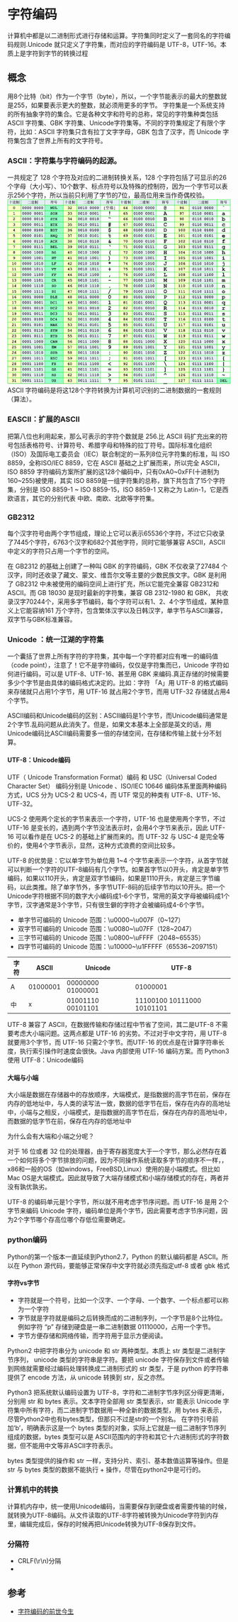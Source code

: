 # 字符编码

计算机中都是以二进制形式进行存储和运算。字符集同时定义了一套同名的字符编码规则.Unicode 就只定义了字符集，而对应的字符编码是 UTF-8，UTF-16。本质上是字符到字节的转换过程

## 概念

用8个比特（bit）作为一个字节（byte），所以，一个字节能表示的最大的整数就是255，如果要表示更大的整数，就必须用更多的字节。
字符集是一个系统支持的所有抽象字符的集合。它是各种文字和符号的总称，常见的字符集种类包括 ASCII 字符集、GBK 字符集、Unicode字符集等。不同的字符集规定了有限个字符，比如：ASCII 字符集只含有拉丁文字字母，GBK 包含了汉字，而 Unicode 字符集包含了世界上所有的文字符号。

### ASCII：字符集与字符编码的起源。

一共规定了 128 个字符及对应的二进制转换关系，128 个字符包括了可显示的26个字母（大小写）、10个数字、标点符号以及特殊的控制符，因为一个字节可以表示256个字符，所以当前只利用了字节的7位，最高位用来当作奇偶校验。
![](../_static/ascii.jpg)
ASCII 字符编码是将这128个字符转换为计算机可识别的二进制数据的一套规则（算法）。

### EASCII：扩展的ASCII

把第八位也利用起来，那么可表示的字符个数就是 256.比 ASCII 码扩充出来的符号包括表格符号、计算符号、希腊字母和特殊的拉丁符号。国际标准化组织（ISO）及国际电工委员会（IEC）联合制定的一系列8位元字符集的标准，叫 ISO 8859，全称ISO/IEC 8859，它在 ASCII 基础之上扩展而来，所以完全 ASCII，ISO 8859 字符编码方案所扩展的这128个编码中，只有0xA0~0xFF(十进制为160~255)被使用，其实 ISO 8859是一组字符集的总称，旗下共包含了15个字符集，分别是 ISO 8859-1 ~ ISO 8859-15，ISO 8859-1 又称之为 Latin-1，它是西欧语言，其它的分别代表 中欧、南欧、北欧等字符集。

### GB2312

每个汉字符号由两个字节组成，理论上它可以表示65536个字符，不过它只收录了7445个字符，6763个汉字和682个其他字符，同时它能够兼容 ASCII，ASCII 中定义的字符只占用一个字节的空间。

在 GB2312 的基础上创建了一种叫 GBK 的字符编码，GBK 不仅收录了27484 个汉字，同时还收录了藏文、蒙文、维吾尔文等主要的少数民族文字。GBK 是利用了 GB2312 中未被使用的编码空间上进行扩充，所以它能完全兼容 GB2312和 ASCII。而 GB 18030 是现时最新的字符集，兼容 GB 2312-1980 和 GBK， 共收录汉字70244个，采用多字节编码，每个字符可以有1、2、4个字节组成，某种意义上它能容纳161 万个字符，包含繁体汉字以及日韩汉字，单字节与ASCII兼容，双字节与GBK标准兼容。

### Unicode ：统一江湖的字符集

一个囊括了世界上所有字符的字符集，其中每一个字符都对应有唯一的编码值（code point），注意了！它不是字符编码，仅仅是字符集而已，Unicode 字符如何进行编码，可以是 UTF-8、UTF-16、甚至用 GBK 来编码.真正存储的时候需要多少个字节是由具体的编码格式决定的。比如：字符 「A」用 UTF-8 的格式编码来存储就只占用1个字节，用 UTF-16 就占用2个字节，而用 UTF-32 存储就占用4个字节。

ASCII编码和Unicode编码的区别：ASCII编码是1个字节，而Unicode编码通常是2个字节.乱码问题从此消失了。但是，如果文本基本上全部是英文的话，用Unicode编码比ASCII编码需要多一倍的存储空间，在存储和传输上就十分不划算。

#### UTF-8：Unicode编码

UTF（ Unicode Transformation Format）编码 和 USC（Universal Coded Character Set） 编码分别是 Unicode 、ISO/IEC 10646 编码体系里面两种编码方式，UCS 分为 UCS-2 和 UCS-4，而 UTF 常见的种类有 UTF-8、UTF-16、UTF-32。

UCS-2 使用两个定长的字节来表示一个字符，UTF-16 也是使用两个字节，不过 UTF-16 是变长的，遇到两个字节没法表示时，会用4个字节来表示，因此 UTF-16 可以看作是在 UCS-2 的基础上扩展而来的。而 UTF-32 与 USC-4 是完全等价的，使用4个字节表示，显然，这种方式浪费的空间比较多。

UTF-8 的优势是：它以单字节为单位用 1~4 个字节来表示一个字符，从首字节就可以判断一个字符的UTF-8编码有几个字节。如果首字节以0开头，肯定是单字节编码，如果以110开头，肯定是双字节编码，如果是1110开头，肯定是三字节编码，以此类推。除了单字节外，多字节UTF-8码的后续字节均以10开头。把一个Unicode字符根据不同的数字大小编码成1-6个字节，常用的英文字母被编码成1个字节，汉字通常是3个字节，只有很生僻的字符才会被编码成4-6个字节。

- 单字节可编码的 Unicode 范围：\u0000~\u007F（0~127）
- 双字节可编码的 Unicode 范围：\u0080~\u07FF（128~2047）
- 三字节可编码的 Unicode 范围：\u0800~\uFFFF（2048~65535）
- 四字节可编码的 Unicode 范围：\u10000~\u1FFFFF（65536~2097151）

|   字符   | ASCII | Unicode | UTF-8|
|----------|----------|----------|----------|
| A|  01000001 |   00000000 01000001 |  01000001 |
| 中| x |  01001110 00101101 |  11100100 10111000 10101101 |

UTF-8 兼容了 ASCII，在数据传输和存储过程中节省了空间，其二是UTF-8 不需要考虑大小端问题。这两点都是 UTF-16 的劣势。不过对于中文字符，用 UTF-8 就要用3个字节，而 UTF-16 只需2个字节。而UTF-16 的优点是在计算字符串长度，执行索引操作时速度会很快。Java 内部使用 UTF-16 编码方案。而 Python3 使用 UTF-8：Unicode编码

#### 大端与小端

大小端是数据在存储器中的存放顺序，大端模式，是指数据的高字节在前，保存在内存的低地址中，与人类的读写法一致，数据的低字节在后，保存在内存的高地址中，小端与之相反，小端模式，是指数据的高字节在后，保存在内存的高地址中，而数据的低字节在前，保存在内存的低地址中

为什么会有大端和小端之分呢？

对于 16 位或者 32 位的处理器，由于寄存器宽度大于一个字节，那么必然存在着一个如何将多个字节排放的问题，因为不同操作系统读取多字节的顺序不一样，，x86和一般的OS（如windows，FreeBSD,Linux）使用的是小端模式。但比如Mac OS是大端模式。因此就导致了大端存储模式和小端存储模式的存在，两者并没有孰优孰劣。

UTF-8 的编码单元是1个字节，所以就不用考虑字节序问题。而 UTF-16 是用 2个字节来编码 Unicode 字符，编码单位是两个字节，因此需要考虑字节序问题，因为2个字节哪个存高位哪个存低位需要确定。

### python编码

Python的第一个版本一直延续到Python2.7，Python 的默认编码都是 ASCII。所以在 Python 源代码，要能够正常保存中文字符就必须先指定utf-8 或者 gbk 格式

#### 字符vs字节

- 字符就是一个符号，比如一个汉字、一个字母、一个数字、一个标点都可以称为一个字符
- 字节就是字符就是编码之后转换而成的二进制序列，一个字节是8个比特位。例如字符 “p” 存储到硬盘是一串二进制数据 01110000，占用一个字节。
- 字节方便存储和网络传输，而字符用于显示方便阅读。

Python2 中把字符串分为 unicode 和 str 两种类型。本质上 str 类型是二进制字节序列， unicode 类型的字符串是字符。要把 unicode 字符保存到文件或者传输到网络就需要经过编码处理转换成二进制形式的 str 类型，于是 python 的字符串提供了 encode 方法，从 unicode 转换到 str，反之亦然。

Python3 把系统默认编码设置为 UTF-8，字符和二进制字节序列区分得更清晰，分别用 str 和 bytes 表示。文本字符全部用 str 类型表示，str 能表示 Unicode 字符集中所有字符，而二进制字节数据用一种全新的数据类型，用 bytes 来表示，尽管Python2中也有bytes类型，但那只不过是str的一个别名。
在字符引号前加‘b’，明确表示这是一个 bytes 类型的对象，实际上它就是一组二进制字节序列组成的数据，bytes 类型可以是 ASCII范围内的字符和其它十六进制形式的字符数据，但不能用中文等非ASCII字符表示。

bytes 类型提供的操作和 str 一样，支持分片、索引、基本数值运算等操作。但是 str 与 bytes 类型的数据不能执行 + 操作，尽管在python2中是可行的。

### 计算机中的转换

计算机内存中，统一使用Unicode编码，当需要保存到硬盘或者需要传输的时候，就转换为UTF-8编码。从文件读取的UTF-8字符被转换为Unicode字符到内存里，编辑完成后，保存的时候再把Unicode转换为UTF-8保存到文件。

### 分隔符

* CRLF(\r\n)分隔
*

## 参考

- [字符编码的前世今生](http://blog.csdn.net/gitchat/article/details/78021539)
